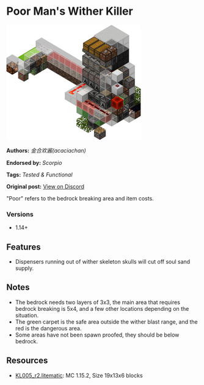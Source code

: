 # Poor Man's Wither Killer
<img alt="unknown.png" src="images/unknown.png?raw=1" height="300px">

**Authors:** *金合欢酱(acaciachan)*

**Endorsed by:** *Scorpio*

**Tags:** *Tested & Functional*

**Original post:** [View on Discord](https://discord.com/channels/913065809096638494/1392516333454884938)

"Poor" refers to the bedrock breaking area and item costs.
### Versions
- 1.14+
## Features
- Dispensers running out of wither skeleton skulls will cut off soul sand supply.
## Notes
- The bedrock needs two layers of 3x3, the main area that requires bedrock breaking is 5x4, and a few other locations depending on the situation.
- The green carpet is the safe area outside the wither blast range, and the red is the dangerous area.
- Some areas have not been spawn proofed, they should be below bedrock.

## Resources
- [KL005_r2.litematic](attachments/KL005_r2.litematic): MC 1.15.2, Size 19x13x6 blocks
